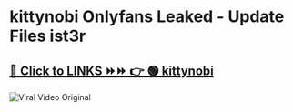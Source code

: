 
 # kittynobi Onlyfans Leaked - Update Files ist3r

## <h2><a href="https://clipsfans.com/kittynobi&ref=git">🔗 Click to LINKS ⏩⏩ 👉 🟢 kittynobi </a></h2>

<a href="https://clipsfans.com/kittynobi&ref=git" rel="nofollow" data-target="animated-image.originalLink"><img src="https://i.ibb.co.com/xMMVF88/686577567.gif" alt="Viral Video Original" style="max-width: 100%; display: inline-block;" data-target="animated-image.originalImage"></a>

